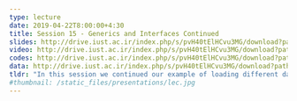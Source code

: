 ```yaml
---
type: lecture
date: 2019-04-22T8:00:00+4:30
title: Session 15 - Generics and Interfaces Continued
slides: http://drive.iust.ac.ir/index.php/s/pvH40tElHCvu3MG/download?path=%2FSlides&files=AP_Session15.pdf
video: http://drive.iust.ac.ir/index.php/s/pvH40tElHCvu3MG/download?path=%2FClassVideos&files=S15.mp4
codes: http://drive.iust.ac.ir/index.php/s/pvH40tElHCvu3MG/download?path=%2FCode&files=S15.zip
data: http://drive.iust.ac.ir/index.php/s/pvH40tElHCvu3MG/download?path=%2FData&files=WHO.zip
tldr: "In this session we continued our example of loading different data types using a generic method to sorting different data types through a generic sort method. In this session we introduced generic interfaces and constraints."
#thumbnail: /static_files/presentations/lec.jpg
---
```

